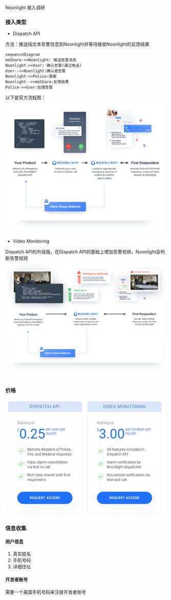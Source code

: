 Noonlight 接入调研

### 接入类型

* Dispatch API

方法：推送纯文本告警信息到Noonlight并等待接收Noonlight的反馈结果

```mermaid
sequenceDiagram
meShare->>Noonlight: 推送告警消息
Noonlight->>User: 确认告警(通过电话)
User-->>Noonlight:确认是告警
Noonlight->>Police:报案
Noonlight-->>meShare:反馈结果
Police->>User:处理告警
```

   以下是官方流程图：
![avatar](https://raw.githubusercontent.com/xjr20042/public-img/master/Dispatch%20API.png)

* Video Monitoring

Dispatch API的升级版，在Dispatch API的基础上增加告警视频，Noonlight会判断告警视频
    ![avatar](https://raw.githubusercontent.com/xjr20042/public-img/master/Video%20Monitoring.png)

### 价格

![avatar](https://raw.githubusercontent.com/xjr20042/public-img/master/pricing.png)

### 信息收集

#### 用户信息

1. 真实姓名
2. 手机号码
3. 详细住址

#### 开发者账号

需要一个美国手机号码来注册开发者账号